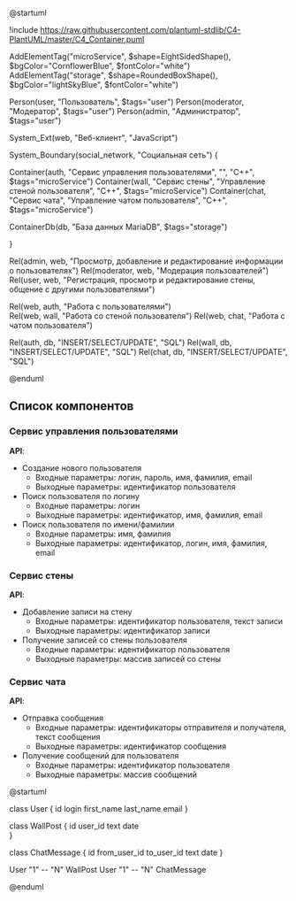 @startuml

!include https://raw.githubusercontent.com/plantuml-stdlib/C4-PlantUML/master/C4_Container.puml

AddElementTag("microService", $shape=EightSidedShape(), $bgColor="CornflowerBlue", $fontColor="white")
AddElementTag("storage", $shape=RoundedBoxShape(), $bgColor="lightSkyBlue", $fontColor="white")

Person(user, "Пользователь", $tags="user")
Person(moderator, "Модератор", $tags="user")
Person(admin, "Администратор", $tags="user")

System_Ext(web, "Веб-клиент", "JavaScript")  

System_Boundary(social_network, "Социальная сеть") {

Container(auth, "Сервис управления пользователями", "", "С++", $tags="microService")
Container(wall, "Сервис стены", "Управление стеной пользователя", "C++", $tags="microService")
Container(chat, "Сервис чата", "Управление чатом пользователя", "C++", $tags="microService")

ContainerDb(db, "База данных MariaDB", $tags="storage")


}

Rel(admin, web, "Просмотр, добавление и редактирование информации о пользователях")
Rel(moderator, web, "Модерация пользователей")
Rel(user, web, "Регистрация, просмотр и редактирование стены, общение с другими пользователями")

Rel(web, auth, "Работа с пользователями")  
Rel(web, wall, "Работа со стеной пользователя")
Rel(web, chat, "Работа с чатом пользователя")

Rel(auth, db, "INSERT/SELECT/UPDATE", "SQL") 
Rel(wall, db, "INSERT/SELECT/UPDATE", "SQL")
Rel(chat, db, "INSERT/SELECT/UPDATE", "SQL")


@enduml


## Список компонентов

### Сервис управления пользователями

**API**:

- Создание нового пользователя
  - Входные параметры: логин, пароль, имя, фамилия, email 
  - Выходные параметры: идентификатор пользователя
- Поиск пользователя по логину
  - Входные параметры: логин
  - Выходные параметры: идентификатор, имя, фамилия, email
- Поиск пользователя по имени/фамилии
  - Входные параметры: имя, фамилия 
  - Выходные параметры: идентификатор, логин, имя, фамилия, email

### Сервис стены

**API**:

- Добавление записи на стену 
  - Входные параметры: идентификатор пользователя, текст записи
  - Выходные параметры: идентификатор записи 
- Получение записей со стены пользователя
  - Входные параметры: идентификатор пользователя
  - Выходные параметры: массив записей со стены

### Сервис чата

**API**:

- Отправка сообщения 
  - Входные параметры: идентификаторы отправителя и получателя, текст сообщения
  - Выходные параметры: идентификатор сообщения
- Получение сообщений для пользователя
  - Входные параметры: идентификатор пользователя
  - Выходные параметры: массив сообщений

@startuml

class User {
  id
  login
  first_name 
  last_name
  email
}

class WallPost {
  id 
  user_id
  text
  date  
}

class ChatMessage {
  id
  from_user_id
  to_user_id 
  text
  date
}

User "1" -- "N" WallPost
User "1" -- "N" ChatMessage

@enduml